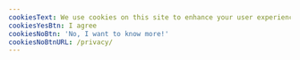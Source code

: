 ```yaml
---
cookiesText: We use cookies on this site to enhance your user experience!
cookiesYesBtn: I agree
cookiesNoBtn: 'No, I want to know more!'
cookiesNoBtnURL: /privacy/
---
```


